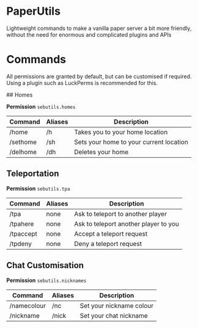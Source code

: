# PaperUtils

Lightweight commands to make a vanilla paper server a bit more friendly, without the need for enormous and complicated plugins and APIs

# Commands

All permissions are granted by default, but can be customised if required. Using a plugin such as LuckPerms is recommended for this.

## Homes

**Permission** `sebutils.homes`

| Command  | Aliases | Description                         |
|----------|-----|-----------------------------------------|
| /home    | /h  | Takes you to your home location         |
| /sethome | /sh | Sets your home to your current location |
| /delhome | /dh | Deletes your home                       |

## Teleportation

**Permission** `sebutils.tpa`

| Command   | Aliases | Description                           |
|-----------|---------|---------------------------------------|
| /tpa      | none    | Ask to teleport to another player     |
| /tpahere  | none    | Ask to teleport another player to you |
| /tpaccept | none    | Accept a teleport request             |
| /tpdeny   | none    | Deny a teleport request               |

## Chat Customisation

**Permission** `sebutils.nicknames`

| Command     | Aliases | Description              |
|-------------|---------|--------------------------|
| /namecolour | /nc     | Set your nickname colour |
| /nickname   | /nick   | Set your chat nickname   |
